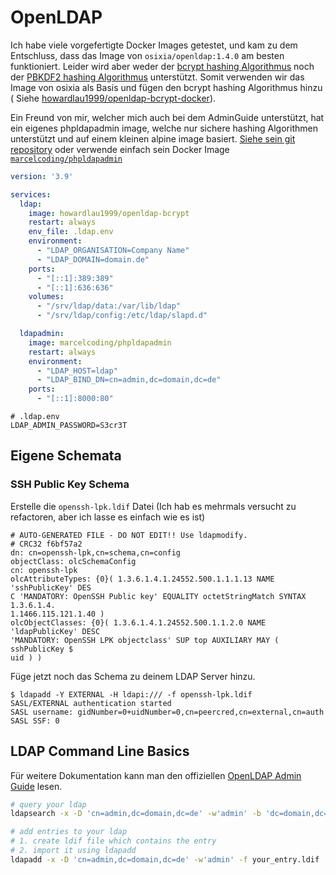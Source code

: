 # OpenLDAP

Ich habe viele vorgefertigte Docker Images getestet, und kam zu dem Entschluss, dass das Image
von `osixia/openldap:1.4.0` am besten funktioniert.
Leider wird aber weder der [bcrypt hashing Algorithmus](https://en.wikipedia.org/wiki/Bcrypt) noch
der [PBKDF2 hashing Algorithmus](https://en.wikipedia.org/wiki/PBKDF2) unterstützt.
Somit verwenden wir das Image von osixia als Basis und fügen den bcrypt hashing Algorithmus hinzu (
Siehe [howardlau1999/openldap-bcrypt-docker](https://github.com/howardlau1999/openldap-bcrypt-docker)).

Ein Freund von mir, welcher mich auch bei dem AdminGuide unterstützt, hat ein eigenes phpldapadmin image, welche nur
sichere hashing Algorithmen unterstützt und auf einem kleinen alpine image basiert.
[Siehe sein git repository](https://github.com/MarcelCoding/phpLDAPadmin) oder verwende einfach sein Docker Image
[`marcelcoding/phpldapadmin`](https://hub.docker.com/r/marcelcoding/phpldapadmin)

```yaml
version: '3.9'

services:
  ldap:
    image: howardlau1999/openldap-bcrypt
    restart: always
    env_file: .ldap.env
    environment:
      - "LDAP_ORGANISATION=Company Name"
      - "LDAP_DOMAIN=domain.de"
    ports:
      - "[::1]:389:389"
      - "[::1]:636:636"
    volumes:
      - "/srv/ldap/data:/var/lib/ldap"
      - "/srv/ldap/config:/etc/ldap/slapd.d"

  ldapadmin:
    image: marcelcoding/phpldapadmin
    restart: always
    environment:
      - "LDAP_HOST=ldap"
      - "LDAP_BIND_DN=cn=admin,dc=domain,dc=de"
    ports:
      - "[::1]:8000:80"
```

```shell
# .ldap.env
LDAP_ADMIN_PASSWORD=S3cr3T
```

## Eigene Schemata
### SSH Public Key Schema
Erstelle die `openssh-lpk.ldif` Datei (Ich hab es mehrmals versucht zu refactoren, aber ich lasse es einfach wie es ist)
```ldif
# AUTO-GENERATED FILE - DO NOT EDIT!! Use ldapmodify.
# CRC32 f6bf57a2
dn: cn=openssh-lpk,cn=schema,cn=config
objectClass: olcSchemaConfig
cn: openssh-lpk
olcAttributeTypes: {0}( 1.3.6.1.4.1.24552.500.1.1.1.13 NAME 'sshPublicKey' DES
C 'MANDATORY: OpenSSH Public key' EQUALITY octetStringMatch SYNTAX 1.3.6.1.4.
1.1466.115.121.1.40 )
olcObjectClasses: {0}( 1.3.6.1.4.1.24552.500.1.1.2.0 NAME 'ldapPublicKey' DESC
'MANDATORY: OpenSSH LPK objectclass' SUP top AUXILIARY MAY ( sshPublicKey $
uid ) )
```
Füge jetzt noch das Schema zu deinem LDAP Server hinzu.
```
$ ldapadd -Y EXTERNAL -H ldapi:/// -f openssh-lpk.ldif
SASL/EXTERNAL authentication started
SASL username: gidNumber=0+uidNumber=0,cn=peercred,cn=external,cn=auth
SASL SSF: 0
```

## LDAP Command Line Basics
Für weitere Dokumentation kann man den offiziellen [OpenLDAP Admin Guide](https://www.openldap.org/doc/admin24/) lesen. 
```sh
# query your ldap
ldapsearch -x -D 'cn=admin,dc=domain,dc=de' -w'admin' -b 'dc=domain,dc=de'

# add entries to your ldap
# 1. create ldif file which contains the entry
# 2. import it using ldapadd
ldapadd -x -D 'cn=admin,dc=domain,dc=de' -w'admin' -f your_entry.ldif
```
